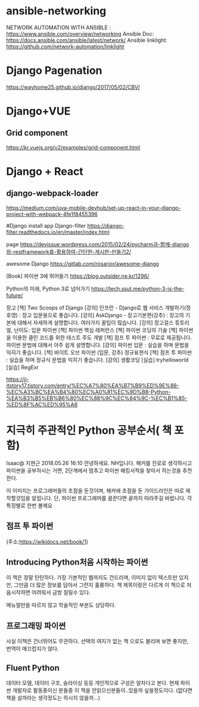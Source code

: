 # ansible-networking
NETWORK AUTOMATION WITH ANSIBLE : https://www.ansible.com/overview/networking
Ansible Doc: https://docs.ansible.com/ansible/latest/network/ 
Ansible linklight:  https://github.com/network-automation/linklight 

# Django Pagenation
https://wayhome25.github.io/django/2017/05/02/CBV/

# Django+VUE 
## Grid component 
https://kr.vuejs.org/v2/examples/grid-component.html


# Django + React 
## django-webpack-loader
https://medium.com/uva-mobile-devhub/set-up-react-in-your-django-project-with-webpack-4fe1f8455396


#Django install app
Django-filter
https://django-filter.readthedocs.io/en/master/index.html

page
https://devissue.wordpress.com/2015/02/24/pycharm과-함께-django와-restframework를-활용하여-간단한-게시판-만들기2/

awesome Django
https://gitlab.com/rosarior/awesome-django

[Book] 파이썬 3에 뛰어들기
https://blog.outsider.ne.kr/1296/ 

Python의 미래, Python 3로 넘어가기
https://tech.ssut.me/python-3-is-the-future/


장고
[책] Two Scoops of Django
[강의] 인프런 - Django로 웹 서비스 개발하기(정호영) : 장고 입문용으로 좋습니다.
[강의] AskDjango - 장고기본편(강추) : 장고의 기본에 대해서 자세하게 설명합니다. 여러가지 꿀팁이 많습니다.
[강의] 장고걸스 튜토리얼, 난이도: 입문
파이썬
[책] 파이썬 핵심 레퍼런스
[책] 파이썬 코딩의 기술
[책] 파이썬을 이용한 클린 코드를 위한 테스트 주도 개발
[책] 점프 투 파이썬 : 무료로 제공됩니다. 파이썬 문법에 대해서 아주 쉽게 설명합니다.
[강의] 파이썬 입문 : 실습을 하며 문법을 익히기 좋습니다.
[책] 바이트 오브 파이썬 (입문, 강추)
정규표현식
[책] 점프 투 파이썬 : 실습을 하며 정규식 문법을 익히기 좋습니다.
[강의] 생활코딩
[실습] tryhelloworld
[실습] RegExr


https://ji-itstory17.tistory.com/entry/%EC%A7%80%EA%B7%B9%ED%9E%88-%EC%A3%BC%EA%B4%80%EC%A0%81%EC%9D%B8-Python-%EA%B3%B5%EB%B6%80%EC%88%9C%EC%84%9C-%EC%B1%85-%ED%8F%AC%ED%95%A8

# 지극히 주관적인 Python 공부순서( 책 포함)
Isaac@ 지현근 2018.05.26 16:10
안녕하세요. NH입니다.
해커를 진로로 생각하시고 파이썬을 공부하시는 거면,
2단계에서 멈추고 파이썬 해킹서적을 찾아서 하는것을 추천한다.

이 이미지는 프로그래머들의 초점을 둔것이며, 해커에 초점을 둔 가이드라인은 따로 제작할것임을 알립니다.
단, 파이썬 프로그래머를 꿈꾼다면 끝까지 따라주길 바랍니다.
각 특징별로 한번 볼께요

## 점프 투 파이썬


(주소:https://wikidocs.net/book/1)

## Introducing Python처음 시작하는 파이썬

이 책은 정말 탄탄하다.
가장 기본적인 웹까지도 건드리며, 이미지 없이 텍스트만 있지만, 그만큼 더 많은 정보를 담아서 그런지 훌륭하다.
책 제목이랑은 다르게 이 책으로 처음시작하면 어려워서 금방 질릴수 있다.

메뉴얼만을 따르지 않고 학술적인 부분도 상당하다.

## 프로그래밍 파이썬

사실 이책은 건너뛰어도 무관하다.
선택의 여지가 없는 책 으로도 불리며 보면 좋지만, 번역이 매끄럽지가 않다.

## Fluent  Python 
데이터 모델, 데이터 구조, 슬라이싱 등등 개인적으로 구성은 알차다고 본다.
현제 파이썬 개발자로 활동중이신 분들중 이 책을 안읽으신분들이..있을까 싶을정도이다.
(없다면 책을 살까라는 생각정도는 하시지 않을까...)
